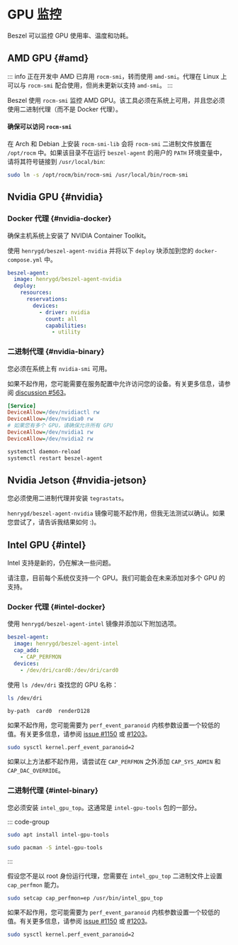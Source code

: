 # GPU 监控

Beszel 可以监控 GPU 使用率、温度和功耗。

## AMD GPU {#amd}

::: info 正在开发中
AMD 已弃用 `rocm-smi`，转而使用 `amd-smi`。代理在 Linux 上可以与 `rocm-smi` 配合使用，但尚未更新以支持 `amd-smi`。
:::

Beszel 使用 `rocm-smi` 监控 AMD GPU。该工具必须在系统上可用，并且您必须使用二进制代理（而不是 Docker 代理）。

#### 确保可以访问 `rocm-smi`

在 Arch 和 Debian 上安装 `rocm-smi-lib` 会将 `rocm-smi` 二进制文件放置在 `/opt/rocm` 中。如果该目录不在运行 `beszel-agent` 的用户的 `PATH` 环境变量中，请将其符号链接到 `/usr/local/bin`:

```bash
sudo ln -s /opt/rocm/bin/rocm-smi /usr/local/bin/rocm-smi
```

## Nvidia GPU {#nvidia}

### Docker 代理 {#nvidia-docker}

确保主机系统上安装了 NVIDIA Container Toolkit。

使用 `henrygd/beszel-agent-nvidia` 并将以下 `deploy` 块添加到您的 `docker-compose.yml` 中。

```yaml
beszel-agent:
  image: henrygd/beszel-agent-nvidia
  deploy:
    resources:
      reservations:
        devices:
          - driver: nvidia
            count: all
            capabilities:
              - utility
```

### 二进制代理 {#nvidia-binary}

您必须在系统上有 `nvidia-smi` 可用。

如果不起作用，您可能需要在服务配置中允许访问您的设备。有关更多信息，请参阅 [discussion #563](https://github.com/henrygd/beszel/discussions/563#discussioncomment-12230389)。

```ini
[Service]
DeviceAllow=/dev/nvidiactl rw
DeviceAllow=/dev/nvidia0 rw
# 如果您有多个 GPU，请确保允许所有 GPU
DeviceAllow=/dev/nvidia1 rw
DeviceAllow=/dev/nvidia2 rw
```

```bash
systemctl daemon-reload
systemctl restart beszel-agent
```

## Nvidia Jetson {#nvidia-jetson}

您必须使用二进制代理并安装 `tegrastats`。

`henrygd/beszel-agent-nvidia` 镜像可能不起作用，但我无法测试以确认。如果您尝试了，请告诉我结果如何 :)。

## Intel GPU {#intel}

Intel 支持是新的，仍在解决一些问题。

请注意，目前每个系统仅支持一个 GPU。我们可能会在未来添加对多个 GPU 的支持。

### Docker 代理 {#intel-docker}

使用 `henrygd/beszel-agent-intel` 镜像并添加以下附加选项。

```yaml
beszel-agent:
  image: henrygd/beszel-agent-intel
  cap_add:
    - CAP_PERFMON
  devices:
    - /dev/dri/card0:/dev/dri/card0
```

使用 `ls /dev/dri` 查找您的 GPU 名称：

```bash
ls /dev/dri
```

```
by-path  card0  renderD128
```

如果不起作用，您可能需要为 `perf_event_paranoid` 内核参数设置一个较低的值。有关更多信息，请参阅 [issue #1150](https://github.com/henrygd/beszel/issues/1150) 或 [#1203](https://github.com/henrygd/beszel/issues/1203#issuecomment-3336457430)。

```bash
sudo sysctl kernel.perf_event_paranoid=2
```

如果以上方法都不起作用，请尝试在 `CAP_PERFMON` 之外添加 `CAP_SYS_ADMIN` 和 `CAP_DAC_OVERRIDE`。

### 二进制代理 {#intel-binary}

您必须安装 `intel_gpu_top`。这通常是 `intel-gpu-tools` 包的一部分。

::: code-group

```bash [Debian / Ubuntu]
sudo apt install intel-gpu-tools
```

```bash [Arch]
sudo pacman -S intel-gpu-tools
```

:::

假设您不是以 root 身份运行代理，您需要在 `intel_gpu_top` 二进制文件上设置 `cap_perfmon` 能力。

```bash
sudo setcap cap_perfmon=ep /usr/bin/intel_gpu_top
```

如果不起作用，您可能需要为 `perf_event_paranoid` 内核参数设置一个较低的值。有关更多信息，请参阅 [issue #1150](https://github.com/henrygd/beszel/issues/1150) 或 [#1203](https://github.com/henrygd/beszel/issues/1203#issuecomment-3336457430)。

```bash
sudo sysctl kernel.perf_event_paranoid=2
```
